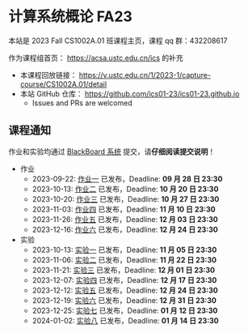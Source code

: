 # 计算系统概论 FA23

本站是 2023 Fall CS1002A.01 班课程主页，课程 qq 群：432208617

作为课程组首页： <https://acsa.ustc.edu.cn/ics> 的补充

- 本课程回放链接： <https://v.ustc.edu.cn/1/2023-1/capture-course/CS1002A.01/detail>
- 本站 GitHub 仓库： <https://github.com/ics01-23/ics01-23.github.io>
  - Issues and PRs are welcomed

## 课程通知

作业和实验均通过 [BlackBoard 系统](https://www.bb.ustc.edu.cn/) 提交，请**仔细阅读提交说明**！

- 作业
  - 2023-09-22: [作业一](./homework/hw1.html) 已发布，Deadline: **09 月 28 日 23:30**
  - 2023-10-13: [作业二](./homework/hw2.html) 已发布，Deadline: **10 月 20 日 23:30**
  - 2023-10-20: [作业三](./homework/hw3.html) 已发布，Deadline: **10 月 27 日 23:30**
  - 2023-11-03: [作业四](./homework/hw4.html) 已发布，Deadline: **11 月 10 日 23:30**
  - 2023-11-26: [作业五](./homework/hw5.html) 已发布，Deadline: **12 月 03 日 23:30**
  - 2023-12-16: [作业六](./homework/hw6.html) 已发布，Deadline: **12 月 24 日 23:30**
- 实验
  - 2023-10-13: [实验一](./labs/lab1.html) 已发布，Deadline: **11 月 05 日 23:30**
  - 2023-11-06: [实验二](./labs/lab2.html) 已发布，Deadline: **11 月 22 日 23:30**
  - 2023-11-21: [实验三](./labs/lab3.html) 已发布，Deadline: **12 月 01 日 23:30**
  - 2023-12-07: [实验四](./labs/lab4.html) 已发布，Deadline: **12 月 17 日 23:30**
  - 2023-12-12: [实验五](./labs/lab5.html) 已发布，Deadline: **12 月 24 日 23:30**
  - 2023-12-19: [实验六](./labs/lab6.html) 已发布，Deadline: **12 月 31 日 23:30**
  - 2023-12-25: [实验七](./labs/lab7.html) 已发布，Deadline: **01 月 12 日 23:30**
  - 2024-01-02: [实验八](./labs/lab8.html) 已发布，Deadline: **01 月 14 日 23:30**
